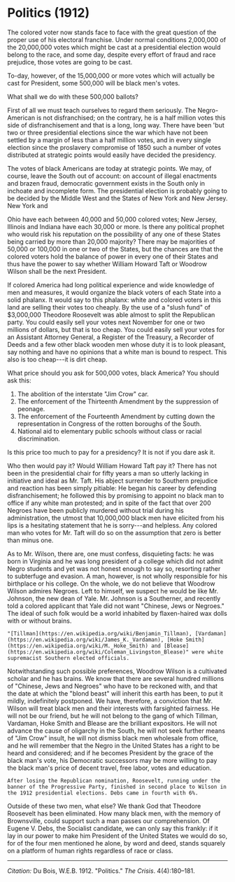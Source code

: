 <!--
title:   Politics
author:  Du Bois, W.E.B.
journal: The Crisis
year:    1912
volume:  4
issue:   4
pages:   180-181
-->
# Politics (1912)

The colored voter now stands face to face with the great question of the proper use of his electoral franchise. Under normal conditions 2,000,000 of the 20,000,000 votes which might be cast at a presidential election would belong to the race, and some day, despite every effort of fraud and race prejudice, those votes are going to be cast.

To-day, however, of the 15,000,000 or more votes which will actually be cast for President, some 500,000 will be black men's votes.

What shall we do with these 500,000 ballots?

First of all we must teach ourselves to regard them seriously. The Negro-American is not disfranchised; on the contrary, he is a half million votes this side of disfranchisement and that is a long, long way. There have been 'but two or three presidential elections since the war which have not been settled by a margin of less than a half million votes, and in every single election since the proslavery compromise of 1850 such a number of votes distributed at strategic points would easily have decided the presidency.

The votes of black Americans are today at strategic points. We may, of course, leave the South out of account: on account of illegal enactments and brazen fraud, democratic government exists in the South only in inchoate and incomplete form. The presidential election is probably going to be decided by the Middle West and the States of New York and New Jersey. New York and

Ohio have each between 40,000 and 50,000 colored votes; New Jersey, Illinois and Indiana have each 30,000 or more. Is there any political prophet who would risk his reputation on the possibility of any one of these States being carried by more than 20,000 majority? There may be majorities of 50,000 or 100,000 in one or two of the States, but the chances are that the colored voters hold the balance of power in every one of their States and thus have the power to say whether William Howard Taft or Woodrow Wilson shall be the next President.

If colored America had long political experience and wide knowledge of men and measures, it would organize the black voters of each State into a solid phalanx. It would say to this phalanx: white and colored voters in this land are selling their votes too cheaply. By the use of a "slush fund" of $3,000,000 Theodore Roosevelt was able almost to split the Republican party. You could easily sell your votes next November for one or two millions of dollars, but that is too cheap. You could easily sell your votes for an Assistant Attorney General, a Register of the Treasury, a Recorder of Deeds and a few other black wooden men whose duty it is to look pleasant, say nothing and have no opinions that a white man is bound to respect. This also is too cheap---it is dirt cheap.

What price should you ask for 500,000 votes, black America? You should ask this:

1. The abolition of the interstate "Jim Crow" car.  
2. The enforcement of the Thirteenth Amendment by the suppression of peonage.
3. The enforcement of the Fourteenth Amendment by cutting down the representation in Congress of the rotten boroughs of the South.  
4. National aid to elementary public schools without class or racial discrimination.

Is this price too much to pay for a presidency? It is not if you dare ask it.

Who then would pay it? Would William Howard Taft pay it? There has not been in the presidential chair for fifty years a man so utterly lacking in initiative and ideal as Mr. Taft. His abject surrender to Southern prejudice and reaction has been simply pitiable: He began his career by defending disfranchisement; he followed this by promising to appoint no black man to office if any white man protested; and in spite of the fact that over 200 Negroes have been publicly murdered without trial during his administration, the utmost that 10,000,000 black men have elicited from his lips is a hesitating statement that he is sorry---and helpless. Any colored man who votes for Mr. Taft will do so on the assumption that zero is better than minus one.

As to Mr. Wilson, there are, one must confess, disquieting facts: he was born in Virginia and he was long president of a college which did not admit Negro students and yet was not honest enough to say so, resorting rather to subterfuge and evasion. A man, however, is not wholly responsible for his birthplace or his college. On the whole, we do not believe that Woodrow Wilson admires Negroes. Left to himself, we suspect he would be like Mr. Johnson, the new dean of Yale. Mr. Johnson is a Southerner, and recently told a colored applicant that Yale did not want "Chinese, Jews or Negroes." The ideal of such folk would be a world inhabited by flaxen-haired wax dolls with or without brains.

```{margin}
"[Tillman](https://en.wikipedia.org/wiki/Benjamin_Tillman), [Vardaman](https://en.wikipedia.org/wiki/James_K._Vardaman), [Hoke Smith](https://en.wikipedia.org/wiki/M._Hoke_Smith) and [Blease](https://en.wikipedia.org/wiki/Coleman_Livingston_Blease)" were white supremacist Southern elected officials.
```

Notwithstanding such possible preferences, Woodrow Wilson is a cultivated scholar and he has brains. We know that there are several hundred millions of "Chinese, Jews and Negroes" who have to be reckoned with, and that the date at which the "blond beast" will inherit this earth has been, to put it mildly, indefinitely postponed. We have, therefore, a conviction that Mr. Wilson will treat black men and their interests with farsighted fairness. He will not be our friend, but he will not belong to the gang of which Tillman, Vardaman, Hoke Smith and Blease are the brilliant expositors. He will not advance the cause of oligarchy in the South, he will not seek further means of "Jim Crow" insult, he will not dismiss black men wholesale from office, and he will remember that the Negro in the United States has a right to be heard and considered; and if he becomes President by the grace of the black man's vote, his Democratic successors may be more willing to pay the black man's price of decent travel, free labor, votes and education.

```{margin}
After losing the Republican nomination, Roosevelt, running under the banner of the Progressive Party, finished in second place to Wilson in the 1912 presidential elections. Debs came in fourth with 6%.
```

Outside of these two men, what else? We thank God that Theodore Roosevelt has been eliminated. How many black men, with the memory of Brownsville, could support such a man passes our comprehension. Of Eugene V. Debs, the Socialist candidate, we can only say this frankly: if it lay in our power to make him President of the United States we would do so, for of the four men mentioned he alone, by word and deed, stands squarely on a platform of human rights regardless of race or class.

_________________
*Citation:* Du Bois, W.E.B. 1912. "Politics." *The Crisis*. 4(4):180&ndash;181.